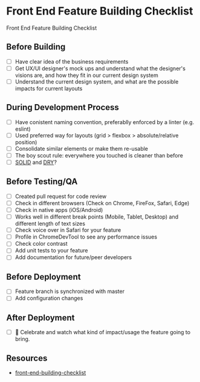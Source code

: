 # Front End Feature Building Checklist

Front End Feature Building Checklist

## Before Building

- [ ] Have clear idea of the business requirements
- [ ] Get UX/UI designer's mock ups and understand what the designer's visions are, and how they fit in our current design system
- [ ] Understand the current design system, and what are the possible impacts for current layouts

## During Development Process

- [ ] Have conistent naming convention, preferablly enforced by a linter (e.g. eslint)
- [ ] Used preferred way for layouts (grid > flexbox > absolute/relative position)
- [ ] Consolidate similar elements or make them re-usable
- [ ] The boy scout rule: everywhere you touched is cleaner than before
- [ ] [SOLID](https://en.wikipedia.org/wiki/SOLID) and [DRY](https://en.wikipedia.org/wiki/Don%27t_repeat_yourself)?

## Before Testing/QA

- [ ] Created pull request for code review
- [ ] Check in different browsers (Check on Chrome, FireFox, Safari, Edge)
- [ ] Check in native apps (iOS/Android)
- [ ] Works well in different break points (Mobile, Tablet, Desktop) and different length of text sizes
- [ ] Check voice over in Safari for your feature
- [ ] Profile in ChromeDevTool to see any performance issues
- [ ] Check color contrast
- [ ] Add unit tests to your feature
- [ ] Add documentation for future/peer developers

## Before Deployment

- [ ] Feature branch is synchronized with master
- [ ] Add configuration changes

## After Deployment

- [ ] 🎉 Celebrate and watch what kind of impact/usage the feature going to bring.

## Resources
- [front-end-building-checklist](https://github.com/soleo/front-end-building-checklist/blob/master/README.md)

<!--- Tags: [frontend, checklist] --->

